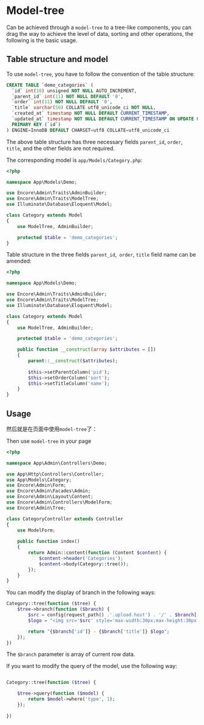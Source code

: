 # Model-tree

Can be achieved through a `model-tree` to a tree-like components, you can drag the way to achieve the level of data, sorting and other operations, the following is the basic usage.

## Table structure and model

To use `model-tree`, you have to follow the convention of the table structure:

```sql
CREATE TABLE `demo_categories` (
  `id` int(10) unsigned NOT NULL AUTO_INCREMENT,
  `parent_id` int(11) NOT NULL DEFAULT '0',
  `order` int(11) NOT NULL DEFAULT '0',
  `title` varchar(50) COLLATE utf8_unicode_ci NOT NULL,
  `created_at` timestamp NOT NULL DEFAULT CURRENT_TIMESTAMP,
  `updated_at` timestamp NOT NULL DEFAULT CURRENT_TIMESTAMP ON UPDATE CURRENT_TIMESTAMP,
  PRIMARY KEY (`id`)
) ENGINE=InnoDB DEFAULT CHARSET=utf8 COLLATE=utf8_unicode_ci
```
The above table structure has three necessary fields `parent_id`, `order`, `title`, and the other fields are not required.

The corresponding model is `app/Models/Category.php`:
```php
<?php

namespace App\Models\Demo;

use Encore\Admin\Traits\AdminBuilder;
use Encore\Admin\Traits\ModelTree;
use Illuminate\Database\Eloquent\Model;

class Category extends Model
{
    use ModelTree, AdminBuilder;

    protected $table = 'demo_categories';
}
```

Table structure in the three fields `parent_id`,` order`, `title` field name can be amended:

```php
<?php

namespace App\Models\Demo;

use Encore\Admin\Traits\AdminBuilder;
use Encore\Admin\Traits\ModelTree;
use Illuminate\Database\Eloquent\Model;

class Category extends Model
{
    use ModelTree, AdminBuilder;

    protected $table = 'demo_categories';

    public function __construct(array $attributes = [])
    {
        parent::__construct($attributes);
        
        $this->setParentColumn('pid');
        $this->setOrderColumn('sort');
        $this->setTitleColumn('name');
    }
}
```
## Usage
然后就是在页面中使用`model-tree`了：

Then use `model-tree` in your page

```php
<?php

namespace App\Admin\Controllers\Demo;

use App\Http\Controllers\Controller;
use App\Models\Category;
use Encore\Admin\Form;
use Encore\Admin\Facades\Admin;
use Encore\Admin\Layout\Content;
use Encore\Admin\Controllers\ModelForm;
use Encore\Admin\Tree;

class CategoryController extends Controller
{
    use ModelForm;
    
    public function index()
    {
        return Admin::content(function (Content $content) {
            $content->header('Categories');
            $content->body(Category::tree());
        });
    }
}
```
You can modify the display of branch in the following ways:
```php
Category::tree(function ($tree) {
    $tree->branch(function ($branch) {
        $src = config(request_path() .'.upload.host') . '/' . $branch['logo'] ;
        $logo = "<img src='$src' style='max-width:30px;max-height:30px' class='img'/>";

        return "{$branch['id']} - {$branch['title']} $logo";
    });
})
```

The `$branch` parameter is array of current row data.

If you want to modify the query of the model, use the following way:
```php

Category::tree(function ($tree) {

    $tree->query(function ($model) {
        return $model->where('type', 1);
    });
    
})
```


